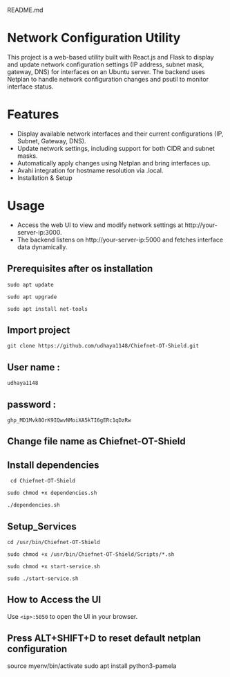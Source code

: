 README.md 
# Network Configuration Utility
This project is a web-based utility built with React.js and Flask to display and update network configuration settings (IP address, subnet mask, gateway, DNS) for interfaces on an Ubuntu server. The backend uses Netplan to handle network configuration changes and psutil to monitor interface status.

# Features
* Display available network interfaces and their current configurations (IP, Subnet, Gateway, DNS).
* Update network settings, including support for both CIDR and subnet masks.
* Automatically apply changes using Netplan and bring interfaces up.
* Avahi integration for hostname resolution via .local.
* Installation & Setup

# Usage
* Access the web UI to view and modify network settings at http://your-server-ip:3000.
* The backend listens on http://your-server-ip:5000 and fetches interface data dynamically.

## Prerequisites after os installation
```
sudo apt update
```
```
sudo apt upgrade
```
```
sudo apt install net-tools 
```

  ## Import project
  ```
 git clone https://github.com/udhaya1148/Chiefnet-OT-Shield.git
  ```
  ## User name : 
  ```
  udhaya1148
  ```
 ## password : 
  ```
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
  ```
## Change file name as Chiefnet-OT-Shield

  ## Install dependencies
  ```
   cd Chiefnet-OT-Shield  
  ```
  ```
  sudo chmod +x dependencies.sh
  ```
  ```
  ./dependencies.sh
  ```

  ## Setup_Services
```
cd /usr/bin/Chiefnet-OT-Shield
```
```
sudo chmod +x /usr/bin/Chiefnet-OT-Shield/Scripts/*.sh
 ```
  ```
  sudo chmod +x start-service.sh
  ```
  ```
 sudo ./start-service.sh
  ```
## How to Access the UI

Use `<ip>:5050` to open the UI in your browser.

## Press ALT+SHIFT+D to reset default netplan configuration













source myenv/bin/activate
sudo apt install python3-pamela

